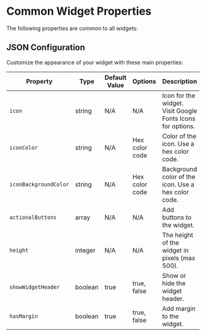 # Common Widget Properties

The following properties are common to all widgets:

## JSON Configuration

Customize the appearance of your widget with these main properties:

| Property                 | Type    | Default Value  | Options        | Description                                                                 |
|--------------------------|---------|----------------|----------------|-----------------------------------------------------------------------------|
| `icon`                   | string  | N/A            | N/A            | Icon for the widget. Visit Google Fonts Icons for options.                  |
| `iconColor`              | string  | N/A            | Hex color code | Color of the icon. Use a hex color code.                                    |
| `iconBackgroundColor`    | string  | N/A            | Hex color code | Background color of the icon. Use a hex color code.                         |
| `actionalButtons`        | array   | N/A            | N/A            | Add buttons to the widget.                                                  |
| `height`                 | integer | N/A            | N/A            | The height of the widget in pixels (max 500).                               |
| `showWidgetHeader`       | boolean | true           | true, false    | Show or hide the widget header.                                             |
| `hasMargin`              | boolean | true           | true, false    | Add margin to the widget.                                                   |